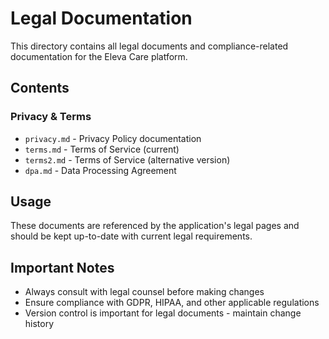 # Legal Documentation

This directory contains all legal documents and compliance-related documentation for the Eleva Care platform.

## Contents

### Privacy & Terms

- `privacy.md` - Privacy Policy documentation
- `terms.md` - Terms of Service (current)
- `terms2.md` - Terms of Service (alternative version)
- `dpa.md` - Data Processing Agreement

## Usage

These documents are referenced by the application's legal pages and should be kept up-to-date with current legal requirements.

## Important Notes

- Always consult with legal counsel before making changes
- Ensure compliance with GDPR, HIPAA, and other applicable regulations
- Version control is important for legal documents - maintain change history
